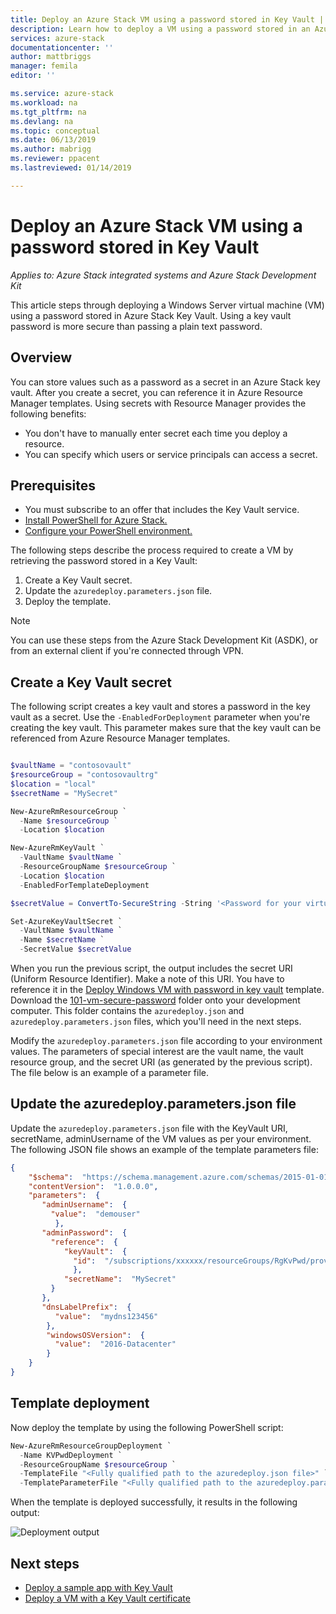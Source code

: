 ```yaml
---
title: Deploy an Azure Stack VM using a password stored in Key Vault | Microsoft Docs
description: Learn how to deploy a VM using a password stored in an Azure Stack key vault.
services: azure-stack
documentationcenter: ''
author: mattbriggs
manager: femila
editor: ''

ms.service: azure-stack
ms.workload: na
ms.tgt_pltfrm: na
ms.devlang: na
ms.topic: conceptual
ms.date: 06/13/2019
ms.author: mabrigg
ms.reviewer: ppacent
ms.lastreviewed: 01/14/2019

---
```

# Deploy an Azure Stack VM using a password stored in Key Vault

*Applies to: Azure Stack integrated systems and Azure Stack Development Kit*

This article steps through deploying a Windows Server virtual machine (VM) using a password stored in Azure Stack Key Vault. Using a key vault password is more secure than passing a plain text password.

## Overview

You can store values such as a password as a secret in an Azure Stack key vault. After you create a secret, you can reference it in Azure Resource Manager templates. Using secrets with Resource Manager provides the following benefits:

* You don't have to manually enter secret each time you deploy a resource.
* You can specify which users or service principals can access a secret.

## Prerequisites

* You must subscribe to an offer that includes the Key Vault service.
* [Install PowerShell for Azure Stack.](../operator/azure-stack-powershell-install.md)
* [Configure your PowerShell environment.](azure-stack-powershell-configure-user.md)

The following steps describe the process required to create a VM by retrieving the password stored in a Key Vault:

1. Create a Key Vault secret.
2. Update the `azuredeploy.parameters.json` file.
3. Deploy the template.

> [!NOTE]  
> You can use these steps from the Azure Stack Development Kit (ASDK), or from an external client if you're connected through VPN.

## Create a Key Vault secret

The following script creates a key vault and stores a password in the key vault as a secret. Use the `-EnabledForDeployment` parameter when you're creating the key vault. This parameter makes sure that the key vault can be referenced from Azure Resource Manager templates.

```powershell

$vaultName = "contosovault"
$resourceGroup = "contosovaultrg"
$location = "local"
$secretName = "MySecret"

New-AzureRmResourceGroup `
  -Name $resourceGroup `
  -Location $location

New-AzureRmKeyVault `
  -VaultName $vaultName `
  -ResourceGroupName $resourceGroup `
  -Location $location
  -EnabledForTemplateDeployment

$secretValue = ConvertTo-SecureString -String '<Password for your virtual machine>' -AsPlainText -Force

Set-AzureKeyVaultSecret `
  -VaultName $vaultName `
  -Name $secretName `
  -SecretValue $secretValue

```

When you run the previous script, the output includes the secret URI (Uniform Resource Identifier). Make a note of this URI. You have to reference it in the [Deploy Windows VM with password in key vault](https://github.com/Azure/AzureStack-QuickStart-Templates/tree/master/101-vm-windows-create-passwordfromkv) template. Download the [101-vm-secure-password](https://github.com/Azure/AzureStack-QuickStart-Templates/tree/master/101-vm-windows-create-passwordfromkv) folder onto your development computer. This folder contains the `azuredeploy.json` and `azuredeploy.parameters.json` files, which you'll need in the next steps.

Modify the `azuredeploy.parameters.json` file according to your environment values. The parameters of special interest are the vault name, the vault resource group, and the secret URI (as generated by the previous script). The file below is an example of a parameter file.

## Update the azuredeploy.parameters.json file

Update the `azuredeploy.parameters.json` file with the KeyVault URI, secretName, adminUsername of the VM values as per your environment. The following JSON file shows an example of the template parameters file:

```json
{
    "$schema":  "https://schema.management.azure.com/schemas/2015-01-01/deploymentParameters.json#",
    "contentVersion":  "1.0.0.0",
    "parameters":  {
       "adminUsername":  {
         "value":  "demouser"
          },
       "adminPassword":  {
         "reference":  {
            "keyVault":  {
              "id":  "/subscriptions/xxxxxx/resourceGroups/RgKvPwd/providers/Microsoft.KeyVault/vaults/KvPwd"
              },
            "secretName":  "MySecret"
         }
       },
       "dnsLabelPrefix":  {
          "value":  "mydns123456"
        },
        "windowsOSVersion":  {
          "value":  "2016-Datacenter"
        }
    }
}

```

## Template deployment

Now deploy the template by using the following PowerShell script:

```powershell  
New-AzureRmResourceGroupDeployment `
  -Name KVPwdDeployment `
  -ResourceGroupName $resourceGroup `
  -TemplateFile "<Fully qualified path to the azuredeploy.json file>" `
  -TemplateParameterFile "<Fully qualified path to the azuredeploy.parameters.json file>"
```

When the template is deployed successfully, it results in the following output:

![Deployment output](media/azure-stack-key-vault-deploy-vm-with-secret/deployment-output.png)

## Next steps

* [Deploy a sample app with Key Vault](azure-stack-key-vault-sample-app.md)
* [Deploy a VM with a Key Vault certificate](azure-stack-key-vault-push-secret-into-vm.md)
